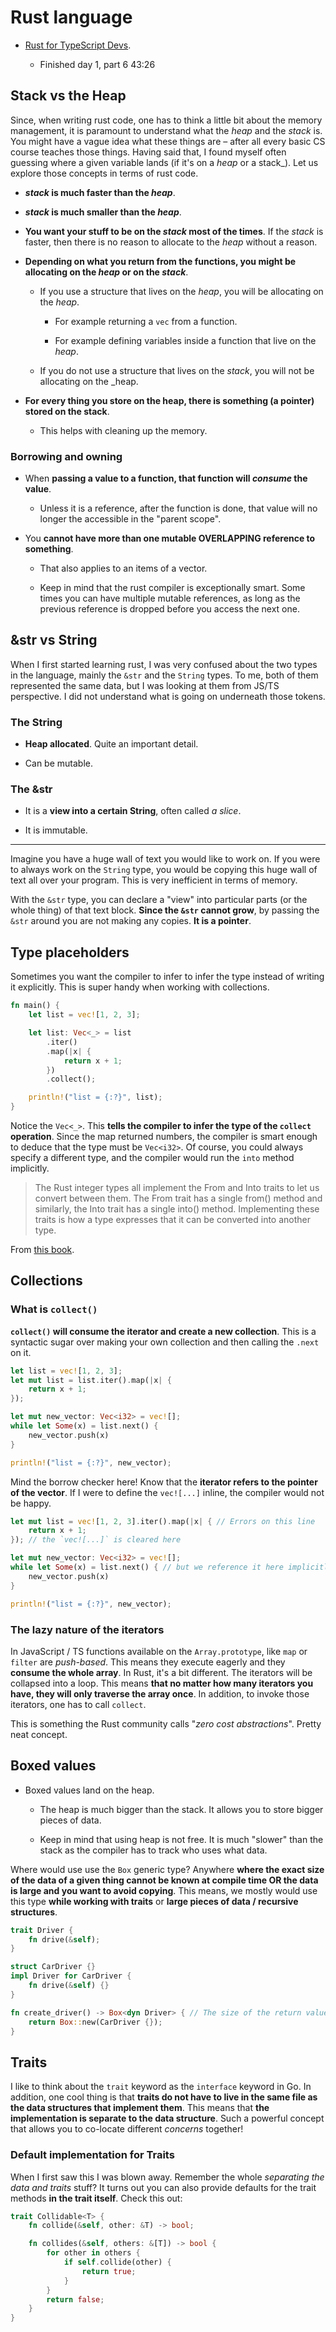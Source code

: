 # Rust language

- [Rust for TypeScript Devs](https://frontendmasters.com/workshops/rust-typescript-devs/).

  - Finished day 1, part 6 43:26

## Stack vs the Heap

Since, when writing rust code, one has to think a little bit about the memory management, it is paramount to understand what the _heap_ and the _stack_ is. You might have a vague idea what these things are – after all every basic CS course teaches those things. Having said that, I found myself often guessing where a given variable lands (if it's on a _heap_ or a stack_). Let us explore those concepts in terms of rust code.

- **_stack_ is much faster than the _heap_**.

- **_stack_ is much smaller than the _heap_**.

- **You want your stuff to be on the _stack_ most of the times**. If the _stack_ is faster, then there is no reason to allocate to the _heap_ without a reason.

- **Depending on what you return from the functions, you might be allocating on the _heap_ or on the _stack_**.

  - If you use a structure that lives on the _heap_, you will be allocating on the _heap_.

    - For example returning a `vec` from a function.

    - For example defining variables inside a function that live on the _heap_.

  - If you do not use a structure that lives on the _stack_, you will not be allocating on the _heap.

- **For every thing you store on the heap, there is something (a pointer) stored on the stack**.

  - This helps with cleaning up the memory.

### Borrowing and owning

- When **passing a value to a function, that function will _consume_ the value**.

  - Unless it is a reference, after the function is done, that value will no longer the accessible in the "parent scope".

- You **cannot have more than one mutable OVERLAPPING reference to something**.

  - That also applies to an items of a vector.

  - Keep in mind that the rust compiler is exceptionally smart. Some times you can have multiple mutable references, as long as the previous reference is dropped before you access the next one.

## &str vs String

When I first started learning rust, I was very confused about the two types in the language, mainly the `&str` and the `String` types. To me, both of them represented the same data, but I was looking at them from JS/TS perspective. I did not understand what is going on underneath those tokens.

### The String

- **Heap allocated**. Quite an important detail.

- Can be mutable.

### The &str

- It is a **view into a certain String**, often called _a slice_.

- It is immutable.

---

Imagine you have a huge wall of text you would like to work on. If you were to always work on the `String` type, you would be copying this huge wall of text all over your program. This is very inefficient in terms of memory.

With the `&str` type, you can declare a "view" into particular parts (or the whole thing) of that text block. **Since the `&str` cannot grow**, by passing the `&str` around you are not making any copies. **It is a pointer**.

## Type placeholders

Sometimes you want the compiler to infer to infer the type instead of writing it explicitly. This is super handy when working with collections.

```rust
fn main() {
    let list = vec![1, 2, 3];

    let list: Vec<_> = list
        .iter()
        .map(|x| {
            return x + 1;
        })
        .collect();

    println!("list = {:?}", list);
}
```

Notice the `Vec<_>`. This **tells the compiler to infer the type of the `collect` operation**. Since the map returned numbers, the compiler is smart enough to deduce that the type must be `Vec<i32>`. Of course, you could always specify a different type, and the compiler would run the `into` method implicitly.

> The Rust integer types all implement the From<T> and Into<T> traits to let us convert between them. The From<T> trait has a single from() method and similarly, the Into<T> trait has a single into() method. Implementing these traits is how a type expresses that it can be converted into another type.

From [this book](https://google.github.io/comprehensive-rust/exercises/day-1/implicit-conversions.html).

## Collections

### What is `collect()`

**`collect()` will consume the iterator and create a new collection**. This is a syntactic sugar over making your own collection and then calling the `.next` on it.

```rust
let list = vec![1, 2, 3];
let mut list = list.iter().map(|x| {
    return x + 1;
});

let mut new_vector: Vec<i32> = vec![];
while let Some(x) = list.next() {
    new_vector.push(x)
}

println!("list = {:?}", new_vector);
```

Mind the borrow checker here! Know that the **iterator refers to the pointer of the vector**. If I were to define the `vec![...]` inline, the compiler would not be happy.

```rust
let mut list = vec![1, 2, 3].iter().map(|x| { // Errors on this line
    return x + 1;
}); // the `vec![...]` is cleared here

let mut new_vector: Vec<i32> = vec![];
while let Some(x) = list.next() { // but we reference it here implicitly by referencing the iterator.
    new_vector.push(x)
}

println!("list = {:?}", new_vector);
```

### The lazy nature of the iterators

In JavaScript / TS functions available on the `Array.prototype`, like `map` or `filter` are _push-based_. This means they execute eagerly and they **consume the whole array**. In Rust, it's a bit different. The iterators will be collapsed into a loop. This means **that no matter how many iterators you have, they will only traverse the array once**. In addition, to invoke those iterators, one has to call `collect`.

This is something the Rust community calls "_zero cost abstractions_". Pretty neat concept.

## Boxed values

- Boxed values land on the heap.

  - The heap is much bigger than the stack. It allows you to store bigger pieces of data.

  - Keep in mind that using heap is not free. It is much "slower" than the stack as the compiler has to track who uses what data.

Where would use use the `Box` generic type? Anywhere **where the exact size of the data of a given thing cannot be known at compile time OR the data is large and you want to avoid copying**. This means, we mostly would use this type **while working with traits** or **large pieces of data / recursive structures**.

```rust
trait Driver {
    fn drive(&self);
}

struct CarDriver {}
impl Driver for CarDriver {
    fn drive(&self) {}
}

fn create_driver() -> Box<dyn Driver> { // The size of the return value cannot be known on compile time. There might be multiple structs that implement the Driver trait
    return Box::new(CarDriver {});
}
```

## Traits

I like to think about the `trait` keyword as the `interface` keyword in Go. In addition, one cool thing is that **traits do not have to live in the same file as the data structures that implement them**. This means that **the implementation is separate to the data structure**. Such a powerful concept that allows you to co-locate different _concerns_ together!

### Default implementation for Traits

When I first saw this I was blown away. Remember the whole _separating the data and traits_ stuff? It turns out you can also provide defaults for the trait methods **in the trait itself**. Check this out:

```rust
trait Collidable<T> {
    fn collide(&self, other: &T) -> bool;

    fn collides(&self, others: &[T]) -> bool {
        for other in others {
            if self.collide(other) {
                return true;
            }
        }
        return false;
    }
}
```
